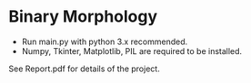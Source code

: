 # Binary Morphology

- Run main.py with python 3.x recommended.
- Numpy, Tkinter, Matplotlib, PIL are required to be installed.

See Report.pdf for details of the project.